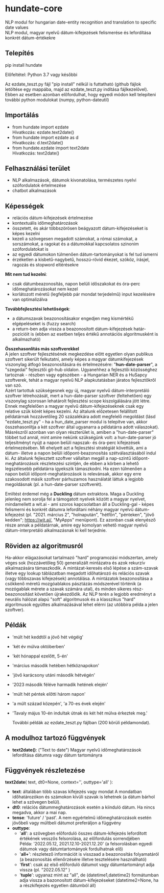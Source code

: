 # hundate-core
NLP modul for hungarian date-entity recognition and translation to specific date values\
NLP modul, magyar nyelvű dátum-kifejezések felismerése és lefordítása konkrét dátum-értékekre

## Telepítés
pip install hundate

Előfeltétel:  Python 3.7 vagy későbbi

Az ezdate_teszt.py fájl "pip install" nélkül is futtatható (github fájlok letöltése egy mappába, majd az ezdate_teszt.py indítása fájlkezelővel).
Ebben az esetben azonban előfordulhat, hogy egyedi módon kell telepíteni további python modulokat (numpy, python-dateutil)

## Importálás
- from hundate import ezdate\
   Hivatkozás: ezdate.text2date()
- from hundate import ezdate as d\
   Hivatkozás: d.text2date()
- from hundate.ezdate import text2date\
   Hivatkozás: text2date()

## Felhasználási terület
- NLP alkalmazások, dátumok kivonatolása, természetes nyelvi szófordulatok értelmezése
- chatbot alkalmazások

## Képességek
- relációs dátum-kifejezések értelmezése
- kontextuális időmeghatározások
- összetett, és akár többszörösen beágyazott dátum-kifejezéseket is képes kezelni
- kezeli a szövegesen megadott számokat, a római számokat, a sorszámokat, a ragokat és a dátumokkal kapcsolatos szinonim szófordulatokat is
- az egyedi dátumokon túlmenően dátum-tartományokat is fel tud ismerni
- érzéketlen a kisbetű-nagybetű, hosszú-rövid ékezet, szóköz, írásjel, ragozás és stopword eltérésekre

**Mit nem tud kezelni**:
- csak dátumbeazonosítás, napon belüli időszakokat és óra-perc időmeghatározásokat nem kezel
- korlátozott méretű (legfeljebb pár mondat terjedelmű) input kezelésére van optimalizálva

**Továbbfejlesztési lehetőségek**:
- a dátumszavak beazonosításakor engedjen meg kismértékű elgépeléseket is (fuzzy search)
- a return-ben adja vissza a beazonosított dátum-kifejezések határ-pozícióit is (ebben az esetben teljes értékű annotációs algoritmusként is alkalmazható)

**Összehasonlítás más szoftverekkel**\
A jelen szoftver fejlesztésének megkezdése előtt egyetlen olyan publikus szoftvert sikerült felkutatni, amely képes a magyar dátumkifejezések viszonylag átfogó beazonosítására és értelmezésére:  "**hun-date-parser**", a "szegedai" fejlesztői git-hub oldalon.
Ugyanehhez a fejlesztői közösséghez tartoznak - részben vagy egészében - a Hungarian NER és a HuSapcy szoftverek, tehát a magyar nyelvű NLP alapkutatásban járatos fejlesztőkről van szó.\
Azért tartottuk szükségesnek egy új, magyar nyelvű dátum-interpretáló szoftver létrehozását, mert a hun-date-parser szoftver (feltehetően) egy viszonylag szorosan lehatárolt fejlesztési scope kiszolgálására jött létre. Ennek megfelelően a magyar nyelvű dátum-kifejezéseknek csak egy relative szűk körét képes kezelni. Az általunk előzetesen felállított példatárnak hozzávetőleg 20 százalékára adott megfelelő megoldást (lásd "ezdate_teszt.py" - ha a hun_date_parser modul is telepítve van, akkor összehasonlítja a két szoftver által ugyanarra a példatárra adott válaszokat).\
Másrészről azonban van olyan részterület is, amiben a "hun-date-parser" többet tud annál, mint amire nekünk szükségünk volt: a hun-date-parser jó teljesítményt nyújt a napon belüli napszak- és óra-perc kifejezések értelmezésében. Mi ehelyett azt a fejlesztési stratégiát követtük, ami a dátum- illetve a napon belüli időpont-beazonosítás szétválasztásából indul ki. Az általunk fejlesztett szoftver vállaltan megáll a nap-szintű időpont-meghatározások részletezési szintjén, de ebben a körben a lehető legszélesebb példatárra igyekszik támaszkodni. Ha ezen túlmenően a napon belüli időpont-meghatározások is relevánsak, akkor egy erre szakosodott másik szoftver párhuzamos használatát láttuk a legjobb megoldásnak (pl. a hun-date-parser szoftverét).

Említést érdemel még a **Duckling** dátum extraktora. Maga a Duckling jelenleg nem sorolja fel a támogatott nyelvek között a magyar nyelvet, mindamellett a wit.ai - ami szoros kapcsolatban áll a Duckling-gal - képes felismerni és konkrét dátumra lefordítani néhány magyar nyelvű dátum-kifejezést (pl. "2021. március 2", "holnapután", "hétfőn", "pénteken", "jövő kedden";  https://wit.ai/, "MyApps" menüpont). Ez azonban csak elenyésző része annak a példatárnak, amire egy komolyan vehető magyar nyelvű dátum-interpretáló alkalmazásnak ki kell terjednie. 

## Röviden az algoritmusról
Ha-akkor elágazásokat tartalmazó "hard" programozási módszertan, amely véges sok (hozzávetőleg 50) generalizált mintázatra és azok rekurzív alkalmazására támaszkodik.
A mintázat-keresés első lépése a szám-szavak illetve egy lookup táblázatban megadott időhatározó és relációs szavak (vagy többszavas kifejezések) annotálása. 
A mintázatok beazonosítása a csökkenő méretű mozgóablakos pásztázás módszerével történik (a mozógablak mérete a szavak számára utal), és minden sikeres rész-beazonosítást követően újrakezdődik.
Az NLP terén a legjobb eredményt a neurális hálózat alapú "soft" algoritmusok és a klasszikus "hard" algoritmusok együttes alkalmazásával lehet elérni (az utóbbira példa a jelen szoftver).

## Példák
- 'múlt hét keddtől a jövő hét végéig'
- 'két év múlva októberben'
- 'két hónappal ezelőtt, 5-én'
- 'március második hetében hétköznapokon'
- 'jövő karácsony utáni második hétvégén'
- '2023 második féléve harmadik hetének elején'
- 'múlt hét péntek előtti három napon'
- 'a múlt század közepén',   'a 70-es évek elején'
- 'Tavaly május 10-én indultak útnak és két hét múlva érkeztek meg.'

  További példák az ezdate_teszt.py fájlban (200 körüli példamondat).


## A modulhoz tartozó függvények
- **text2date()**:   ("Text to date") Magyar nyelvű időmeghatározások lefordítása dátumra vagy dátum tartományra


## Függvények részletezése

**text2date**( text, dt0=None, context='', outtype='all' ):
- **text**:  általában több szavas kifejezés vagy mondat
        A mondatban időhatározókon és számokon kívüli szavak is lehetnek (a dátum bárhol lehet a szövegen belül).
- **dt0**:  relációs dátummeghatározások esetén a kiinduló dátum.
        Ha nincs megadva, akkor a mai nap.
- **tense**: 'future' / 'past'.  A nem egyértelmű időmeghatározások esetén jövőbeli vagy múltbeli dátumot preferáljon a függvény
- **outtype**:
    - '**all**':  a szövegben előforduló összes dátum-kifejezés lefordított értékének vesszős felsorolása, az előfordulás sorrendjében\
              Példa:   '2022.05.12, 2021.12.10-2021.12.20'     (a felsorolásban egyedi dátumok vagy dátumtartományok fordulhatnak elő)
    - '**all+**':  részletező információt is visszaad a beazonosítás folyamatáról  (a beazonosítás ellenőrzésére illetve tesztelésére használható)
    - '**first**':   csak az első előforduló dátumot vagy dátumtartományt adja vissza   (pl. "2022.05.12" )  
    - '**tuple**':   ugyanaz mint az "all", de (datetime1,datetime2) formátumban adja vissza a bazonosított dátum-kifejezéseket (datetime2=None, ha a részkifejezés egyetlen dátumból áll)
